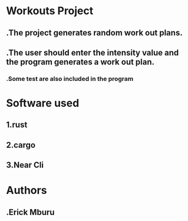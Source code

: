 # Workouts Project
## .The project generates random work out plans.
## .The user should enter the intensity value and the program generates a work out plan.
### .Some test are also included in the program


# Software used
## 1.rust 
## 2.cargo 
## 3.Near Cli
 
# Authors
## .Erick Mburu
